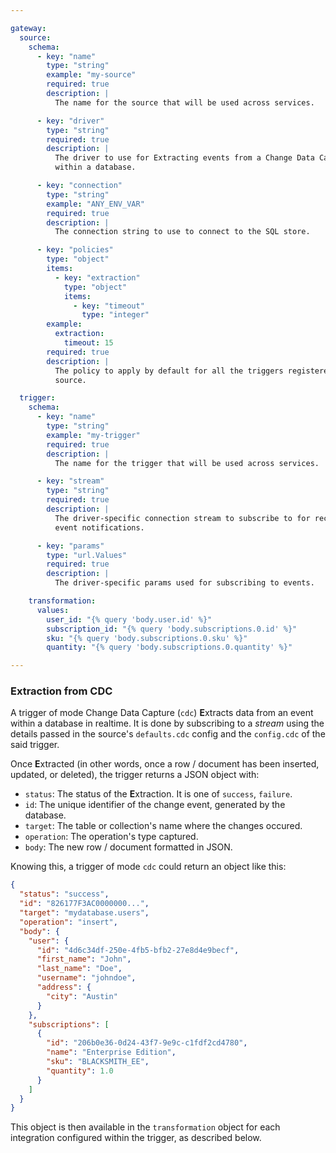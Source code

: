 ```yaml
---

gateway:
  source:
    schema:
      - key: "name"
        type: "string"
        example: "my-source"
        required: true
        description: |
          The name for the source that will be used across services.

      - key: "driver"
        type: "string"
        required: true
        description: |
          The driver to use for Extracting events from a Change Data Capture
          within a database.

      - key: "connection"
        type: "string"
        example: "ANY_ENV_VAR"
        required: true
        description: |
          The connection string to use to connect to the SQL store.

      - key: "policies"
        type: "object"
        items:
          - key: "extraction"
            type: "object"
            items:
              - key: "timeout"
                type: "integer"
        example:
          extraction:
            timeout: 15
        required: true
        description: |
          The policy to apply by default for all the triggers registered in this
          source.

  trigger:
    schema:
      - key: "name"
        type: "string"
        example: "my-trigger"
        required: true
        description: |
          The name for the trigger that will be used across services.

      - key: "stream"
        type: "string"
        required: true
        description: |
          The driver-specific connection stream to subscribe to for receiving
          event notifications.

      - key: "params"
        type: "url.Values"
        required: true
        description: |
          The driver-specific params used for subscribing to events.

    transformation:
      values:
        user_id: "{% query 'body.user.id' %}"
        subscription_id: "{% query 'body.subscriptions.0.id' %}"
        sku: "{% query 'body.subscriptions.0.sku' %}"
        quantity: "{% query 'body.subscriptions.0.quantity' %}"

---
```


### Extraction from CDC

A trigger of mode Change Data Capture (`cdc`) **E**xtracts data from an event
within a database in realtime. It is done by subscribing to a *stream* using the
details passed in the source's `defaults.cdc` config and the `config.cdc` of the
said trigger.

Once **E**xtracted (in other words, once a row / document has been inserted,
updated, or deleted), the trigger returns a JSON object with:
- `status`: The status of the **E**xtraction. It is one of `success`, `failure`.
- `id`: The unique identifier of the change event, generated by the database.
- `target`: The table or collection's name where the changes occured.
- `operation`: The operation's type captured.
- `body`: The new row / document formatted in JSON.

Knowing this, a trigger of mode `cdc` could return an object like this:
```json
{
  "status": "success",
  "id": "826177F3AC0000000...",
  "target": "mydatabase.users",
  "operation": "insert",
  "body": {
    "user": {
      "id": "4d6c34df-250e-4fb5-bfb2-27e8d4e9becf",
      "first_name": "John",
      "last_name": "Doe",
      "username": "johndoe",
      "address": {
        "city": "Austin"
      }
    },
    "subscriptions": [
      {
        "id": "206b0e36-0d24-43f7-9e9c-c1fdf2cd4780",
        "name": "Enterprise Edition",
        "sku": "BLACKSMITH_EE",
        "quantity": 1.0
      }
    ]
  }
}
```

This object is then available in the `transformation` object for each integration
configured within the trigger, as described below.
